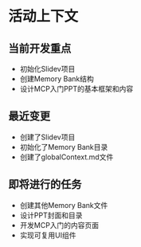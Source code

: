 # 活动上下文

## 当前开发重点
- 初始化Slidev项目
- 创建Memory Bank结构
- 设计MCP入门PPT的基本框架和内容

## 最近变更
- 创建了Slidev项目
- 初始化了Memory Bank目录
- 创建了globalContext.md文件

## 即将进行的任务
- 创建其他Memory Bank文件
- 设计PPT封面和目录
- 开发MCP入门的内容页面
- 实现可复用UI组件